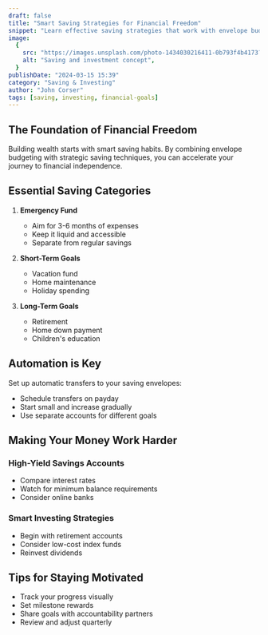 ```yaml
---
draft: false
title: "Smart Saving Strategies for Financial Freedom"
snippet: "Learn effective saving strategies that work with envelope budgeting to help you build wealth and achieve your financial goals faster."
image:
  {
    src: "https://images.unsplash.com/photo-1434030216411-0b793f4b4173?&fit=crop&w=430&h=240",
    alt: "Saving and investment concept",
  }
publishDate: "2024-03-15 15:39"
category: "Saving & Investing"
author: "John Corser"
tags: [saving, investing, financial-goals]
---
```


## The Foundation of Financial Freedom

Building wealth starts with smart saving habits. By combining envelope budgeting with strategic saving techniques, you can accelerate your journey to financial independence.

## Essential Saving Categories

1. **Emergency Fund**

   - Aim for 3-6 months of expenses
   - Keep it liquid and accessible
   - Separate from regular savings

2. **Short-Term Goals**

   - Vacation fund
   - Home maintenance
   - Holiday spending

3. **Long-Term Goals**
   - Retirement
   - Home down payment
   - Children's education

## Automation is Key

Set up automatic transfers to your saving envelopes:

- Schedule transfers on payday
- Start small and increase gradually
- Use separate accounts for different goals

## Making Your Money Work Harder

### High-Yield Savings Accounts

- Compare interest rates
- Watch for minimum balance requirements
- Consider online banks

### Smart Investing Strategies

- Begin with retirement accounts
- Consider low-cost index funds
- Reinvest dividends

## Tips for Staying Motivated

- Track your progress visually
- Set milestone rewards
- Share goals with accountability partners
- Review and adjust quarterly
